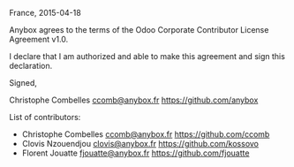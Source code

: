France, 2015-04-18

Anybox agrees to the terms of the Odoo Corporate Contributor License
Agreement v1.0.

I declare that I am authorized and able to make this agreement and sign this 
declaration.

Signed,

Christophe Combelles ccomb@anybox.fr https://github.com/anybox

List of contributors:

- Christophe Combelles ccomb@anybox.fr https://github.com/ccomb
- Clovis Nzouendjou clovis@anybox.fr https://github.com/kossovo
- Florent Jouatte fjouatte@anybox.fr https://github.com/fjouatte


